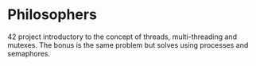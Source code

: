 # Philosophers
  42 project introductory to the concept of threads, multi-threading and mutexes.
  The bonus is the same problem but solves using processes and semaphores.
